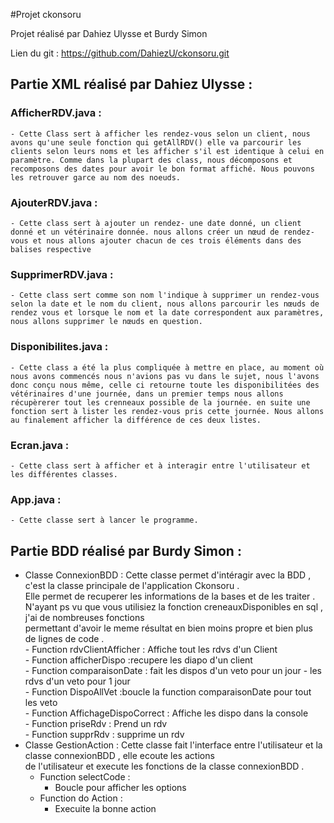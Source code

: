 #Projet  ckonsoru


Projet réalisé par Dahiez Ulysse et Burdy Simon


Lien du git : https://github.com/DahiezU/ckonsoru.git

## Partie XML réalisé par Dahiez Ulysse :

### AfficherRDV.java :

	- Cette Class sert à afficher les rendez-vous selon un client, nous avons qu'une seule fonction qui getAllRDV() elle va parcourir les clients selon leurs noms et les afficher s'il est identique à celui en paramètre. Comme dans la plupart des class, nous décomposons et recomposons des dates pour avoir le bon format affiché. Nous pouvons les retrouver garce au nom des noeuds.

### AjouterRDV.java :

	- Cette class sert à ajouter un rendez- une date donné, un client donné et un vétérinaire donnée. nous allons créer un nœud de rendez-vous et nous allons ajouter chacun de ces trois éléments dans des balises respective

### SupprimerRDV.java :

	- Cette class sert comme son nom l'indique à supprimer un rendez-vous selon la date et le nom du client, nous allons parcourir les nœuds de rendez vous et lorsque le nom et la date correspondent aux paramètres, nous allons supprimer le nœuds en question.

### Disponibilites.java :

	- Cette class a été la plus compliquée à mettre en place, au moment où nous avons commencés nous n'avions pas vu dans le sujet, nous l'avons donc conçu nous même, celle ci retourne toute les disponibilitées des vétérinaires d'une journée, dans un premier temps nous allons récupèrerer tout les crenneaux possible de la journée. en suite une fonction sert à lister les rendez-vous pris cette journée. Nous allons au finalement afficher la différence de ces deux listes.

### Ecran.java :

	- Cette class sert à afficher et à interagir entre l'utilisateur et les différentes classes.

### App.java :
	- Cette classe sert à lancer le programme.


## Partie BDD réalisé par Burdy Simon : 

  - Classe ConnexionBDD :
    Cette  classe   permet d'intéragir avec la BDD , c'est  la classe principale de l'application Ckonsoru . <br>
    Elle permet de  recuperer les informations de la bases et de les traiter \. <br>
    N'ayant ps vu que vous utilisiez la fonction creneauxDisponibles en sql , j'ai de nombreuses fonctions <br> 
    permettant d'avoir le meme résultat en bien moins propre et bien plus de lignes de code \.<br> 
        -  Function rdvClientAfficher : Affiche  tout les rdvs d'un Client <br> 
        -  Function  afficherDispo :recupere les diapo d'un client  <br> 
        -  Function comparaisonDate : fait les dispos d'un veto pour un jour  - les rdvs d'un veto pour 1 jour <br> 
        -  Function DispoAllVet :boucle la function comparaisonDate pour tout les veto  <br> 
        -  Function AffichageDispoCorrect : Affiche les dispo dans la console  <br> 
        -  Function priseRdv : Prend un rdv  <br> 
        -  Function supprRdv : supprime un rdv  <br> 
  -  Classe GestionAction : 
    Cette classe fait l'interface entre l'utilisateur et la classe connexionBDD , elle ecoute les actions <br>
    de l'utilisateur et execute les fonctions de la classe connexionBDD \. <br>
      -  Function selectCode :
          -   Boucle pour afficher les options 
      -  Function do Action :
          -  Execuite la bonne action 
